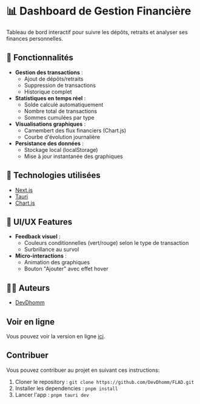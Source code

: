 # 📊 Dashboard de Gestion Financière

Tableau de bord interactif pour suivre les dépôts, retraits et analyser ses finances personnelles.

## 🚀 Fonctionnalités

- **Gestion des transactions** :
  - Ajout de dépôts/retraits
  - Suppression de transactions
  - Historique complet
- **Statistiques en temps réel** :
  - Solde calculé automatiquement
  - Nombre total de transactions
  - Sommes cumulées par type
- **Visualisations graphiques** :
  - Camembert des flux financiers (Chart.js)
  - Courbe d'évolution journalière
- **Persistance des données** :
  - Stockage local (localStorage)
  - Mise à jour instantanée des graphiques


## 🚀 Technologies utilisées

* [Next.js](https://nextjs.org/)
* [Tauri](https://v2.tauri.app/)
* [Chart.js](https://www.chartjs.org/)


## 🎨 UI/UX Features
- **Feedback visuel** :
    - Couleurs conditionnelles (vert/rouge) selon le type de transaction
    - Surbrillance au survol
- **Micro-interactions** :
    - Animation des graphiques
    - Bouton "Ajouter" avec effet hover
 
## 👨‍💻 Auteurs

* [DevDhomm](https://github.com/DevDhomm)


## Voir en ligne

Vous pouvez voir la version en ligne [ici](https://finance-local-app.vercel.app/).


## Contribuer

Vous pouvez contribuer au projet en suivant ces instructions:

1. Cloner le repository : `git clone https://github.com/DevDhomm/FLAD.git`
2. Installer les dependencies : `pnpm install`
3. Lancer l'app : `pnpm tauri dev`